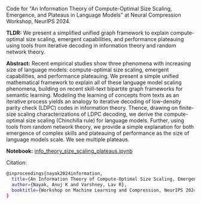 Code for "An Information Theory of Compute-Optimal Size Scaling, Emergence, and Plateaus in Language Models" at Neural Compression Workshop, NeurIPS 2024.

**TLDR:** We present a simplified unified graph framework to explain compute-optimal size scaling, emergent capabilities, and performance plateauing using tools from iterative decoding in information theory and random network theory.

**Abstract:**
Recent empirical studies show three phenomena with increasing size of language models: compute-optimal size scaling, emergent capabilities, and performance plateauing. We present a simple unified mathematical framework to explain all of these language model scaling phenomena, building on recent skill-text bipartite graph frameworks for semantic learning. Modeling the learning of concepts from texts as an iterative process yields an analogy to iterative decoding of low-density parity check (LDPC) codes in information theory. Thence, drawing on finite-size scaling characterizations of LDPC decoding, we derive the compute-optimal size scaling (Chinchilla rule) for language models. Further, using tools from random network theory, we provide a simple explanation for both emergence of complex skills and plateauing of performance as the size of language models scale. We see multiple plateaus.

**Notebook:** [info_theory_size_scaling_plateaus.ipynb](https://github.com/nayakanuj/Emergence_Size_scaling_Plateau/blob/96cb3705292154ba72671e4e565b503a34d13ba3/info_theory_size_scaling_plateaus.ipynb)

Citation:
```sh
@inproceedings{nayak2024information,
  title={An Information Theory of Compute-Optimal Size Scaling, Emergence, and Plateaus in Language Models},
  author={Nayak, Anuj K and Varshney, Lav R},
  booktitle={Workshop on Machine Learning and Compression, NeurIPS 2024}
}
```
